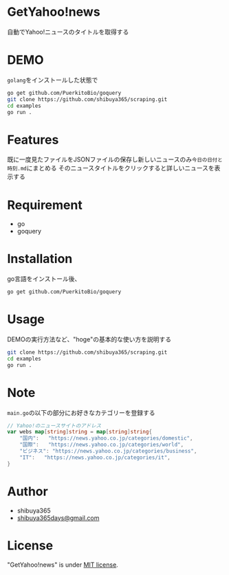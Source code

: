 # GetYahoo!news
 
自動でYahoo!ニュースのタイトルを取得する
# DEMO
`golang`をインストールした状態で
```bash
go get github.com/PuerkitoBio/goquery
git clone https://github.com/shibuya365/scraping.git
cd examples
go run .
```
# Features
既に一度見たファイルをJSONファイルの保存し新しいニュースのみ`今日の日付と時刻.md`にまとめる
そのニュースタイトルをクリックすると詳しいニュースを表示する

# Requirement
 
* go
* goquery
 
# Installation
 go言語をインストール後、
```bash
go get github.com/PuerkitoBio/goquery
```
 
# Usage
 
DEMOの実行方法など、"hoge"の基本的な使い方を説明する
 
```bash
git clone https://github.com/shibuya365/scraping.git
cd examples
go run .
```
 
# Note
 
`main.go`の以下の部分にお好きなカテゴリーを登録する
```go
// Yahoo!のニュースサイトのアドレス
var webs map[string]string = map[string]string{
	"国内":   "https://news.yahoo.co.jp/categories/domestic",
	"国際":   "https://news.yahoo.co.jp/categories/world",
	"ビジネス": "https://news.yahoo.co.jp/categories/business",
	"IT":   "https://news.yahoo.co.jp/categories/it",
}
```

# Author
 
* shibuya365
* shibuya365days@gmail.com
 
# License
 
"GetYahoo!news" is under [MIT license](https://en.wikipedia.org/wiki/MIT_License).